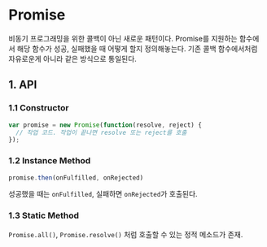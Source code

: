 # Promise

비동기 프로그래밍을 위한 콜백이 아닌 새로운 패턴이다. Promise를 지원하는 함수에서 해당 함수가 성공, 실패했을 때 어떻게 할지 정의해놓는다. 기존 콜백 함수에서처럼 자유로운게 아니라 같은 방식으로 통일된다.

## 1. API

### 1.1 Constructor

```js
var promise = new Promise(function(resolve, reject) {
  // 작업 코드. 작업이 끝나면 resolve 또는 reject를 호출
});
```

### 1.2 Instance Method

```js
promise.then(onFulfilled, onRejected)
```

성공했을 때는 `onFulfilled`, 실패하면 `onRejected`가 호출된다.

### 1.3 Static Method

`Promise.all()`, `Promise.resolve()` 처럼 호출할 수 있는 정적 메소드가 존재.
